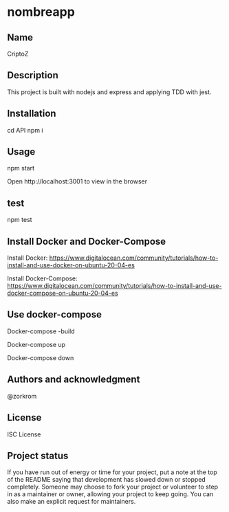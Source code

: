 # nombreapp

## Name
CriptoZ

## Description
This project is built with nodejs and express and applying TDD with jest.

## Installation
cd API
npm i

## Usage

npm start

Open http://localhost:3001 to view in the browser

## test

npm test

## Install Docker and Docker-Compose
Install Docker: https://www.digitalocean.com/community/tutorials/how-to-install-and-use-docker-on-ubuntu-20-04-es

Install Docker-Compose: https://www.digitalocean.com/community/tutorials/how-to-install-and-use-docker-compose-on-ubuntu-20-04-es


## Use docker-compose
Docker-compose -build 

Docker-compose up

Docker-compose down


## Authors and acknowledgment
@zorkrom

## License
ISC License

## Project status
If you have run out of energy or time for your project, put a note at the top of the README saying that development has slowed down or stopped completely. Someone may choose to fork your project or volunteer to step in as a maintainer or owner, allowing your project to keep going. You can also make an explicit request for maintainers.
